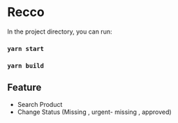 # Recco

In the project directory, you can run:

### `yarn start`

### `yarn build`

## Feature

- Search Product
- Change Status (Missing , urgent- missing , approved)
